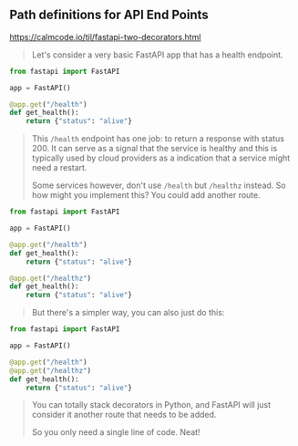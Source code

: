 

## Path definitions for API End Points

<https://calmcode.io/til/fastapi-two-decorators.html>

> Let's consider a very basic FastAPI app that has a health endpoint.

```python
from fastapi import FastAPI

app = FastAPI()

@app.get("/health")
def get_health():
    return {"status": "alive"}

```

> This `/health` endpoint has one job: to return a response with status 200. It can serve as a signal that the service is healthy and this is typically used by cloud providers as a indication that a service might need a restart.
>
> Some services however, don't use `/health` but `/healthz` instead. So how might you implement this? You could add another route.

```python
from fastapi import FastAPI

app = FastAPI()

@app.get("/health")
def get_health():
    return {"status": "alive"}

@app.get("/healthz")
def get_health():
    return {"status": "alive"}

```

> But there's a simpler way, you can also just do this:

```python
from fastapi import FastAPI

app = FastAPI()

@app.get("/health")
@app.get("/healthz")
def get_health():
    return {"status": "alive"}

```

> You can totally stack decorators in Python, and FastAPI will just consider it another route that needs to be added.
>
> So you only need a single line of code. Neat!
